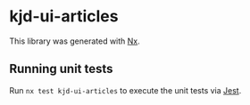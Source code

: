 # kjd-ui-articles

This library was generated with [Nx](https://nx.dev).

## Running unit tests

Run `nx test kjd-ui-articles` to execute the unit tests via [Jest](https://jestjs.io).
